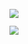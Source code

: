 <!--![Views](https://hits.seeyoufarm.com/api/count/incr/badge.svg?url=https%3A%2F%2Fgithub.com%2Fjdinovo&count_bg=%2399CC33&title_bg=%2334393F&icon=github.svg&icon_color=%23E7E7E7&title=Views)
--- -->
![](https://readme-stats-1337.vercel.app/api?username=jdinovo&count_private=true&show_icons=true&hide_border=true&title_color=99cc33&icon_color=99cc33&rank_icon=github&include_all_commits=true&hide=contribs,prs&theme=transparent)

![](https://readme-stats-1337.vercel.app/api/top-langs/?username=jdinovo&layout=compact&include_all_commits=true&count_private=true&title_color=99cc33&icon_color=99cc33&theme=transparent&hide_border=true&langs_count=20)
